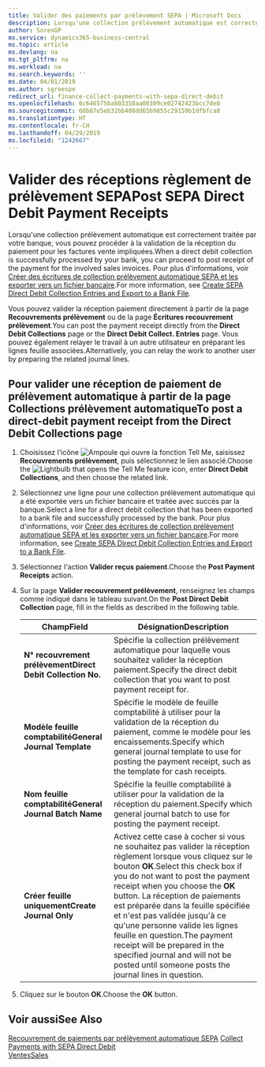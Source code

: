 ```yaml
---
title: Valider des paiements par prélèvement SEPA | Microsoft Docs
description: Lorsqu'une collection prélèvement automatique est correctement traitée par votre banque, vous pouvez procéder à la validation de la réception du paiement pour les factures vente impliquées.
author: SorenGP
ms.service: dynamics365-business-central
ms.topic: article
ms.devlang: na
ms.tgt_pltfrm: na
ms.workload: na
ms.search.keywords: ''
ms.date: 04/01/2019
ms.author: sgroespe
redirect_url: finance-collect-payments-with-sepa-direct-debit
ms.openlocfilehash: 6c646575ba803358aa00309ce02742423bcc7de8
ms.sourcegitcommit: 60b87e5eb32bb408dd65b9855c29159b1dfbfca8
ms.translationtype: HT
ms.contentlocale: fr-CH
ms.lasthandoff: 04/29/2019
ms.locfileid: "1242667"
---
```

# <a name="post-sepa-direct-debit-payment-receipts"></a><span data-ttu-id="56686-103">Valider des réceptions règlement de prélèvement SEPA</span><span class="sxs-lookup"><span data-stu-id="56686-103">Post SEPA Direct Debit Payment Receipts</span></span>
<span data-ttu-id="56686-104">Lorsqu'une collection prélèvement automatique est correctement traitée par votre banque, vous pouvez procéder à la validation de la réception du paiement pour les factures vente impliquées.</span><span class="sxs-lookup"><span data-stu-id="56686-104">When a direct debit collection is successfully processed by your bank, you can proceed to post receipt of the payment for the involved sales invoices.</span></span> <span data-ttu-id="56686-105">Pour plus d'informations, voir [Créer des écritures de collection prélèvement automatique SEPA et les exporter vers un fichier bancaire](finance-how-create-sepa-direct-debit-collection-entries-export-bank-file.md).</span><span class="sxs-lookup"><span data-stu-id="56686-105">For more information, see [Create SEPA Direct Debit Collection Entries and Export to a Bank File](finance-how-create-sepa-direct-debit-collection-entries-export-bank-file.md).</span></span>  

<span data-ttu-id="56686-106">Vous pouvez valider la réception paiement directement à partir de la page **Recouvrements prélèvement** ou de la page **Écritures recouvrement prélèvement**.</span><span class="sxs-lookup"><span data-stu-id="56686-106">You can post the payment receipt directly from the **Direct Debit Collections** page or the **Direct Debit Collect. Entries** page.</span></span> <span data-ttu-id="56686-107">Vous pouvez également relayer le travail à un autre utilisateur en préparant les lignes feuille associées.</span><span class="sxs-lookup"><span data-stu-id="56686-107">Alternatively, you can relay the work to another user by preparing the related journal lines.</span></span>  

## <a name="to-post-a-direct-debit-payment-receipt-from-the-direct-debit-collections-page"></a><span data-ttu-id="56686-108">Pour valider une réception de paiement de prélèvement automatique à partir de la page Collections prélèvement automatique</span><span class="sxs-lookup"><span data-stu-id="56686-108">To post a direct-debit payment receipt from the Direct Debit Collections page</span></span>  
1. <span data-ttu-id="56686-109">Choisissez l'icône ![Ampoule qui ouvre la fonction Tell Me](media/ui-search/search_small.png "Dites-moi ce que vous voulez faire"), saisissez **Recouvrements prélèvement**, puis sélectionnez le lien associé.</span><span class="sxs-lookup"><span data-stu-id="56686-109">Choose the ![Lightbulb that opens the Tell Me feature](media/ui-search/search_small.png "Tell me what you want to do") icon, enter **Direct Debit Collections**, and then choose the related link.</span></span>  
2. <span data-ttu-id="56686-110">Sélectionnez une ligne pour une collection prélèvement automatique qui a été exportée vers un fichier bancaire et traitée avec succès par la banque.</span><span class="sxs-lookup"><span data-stu-id="56686-110">Select a line for a direct debit collection that has been exported to a bank file and successfully processed by the bank.</span></span> <span data-ttu-id="56686-111">Pour plus d'informations, voir [Créer des écritures de collection prélèvement automatique SEPA et les exporter vers un fichier bancaire](finance-how-create-sepa-direct-debit-collection-entries-export-bank-file.md).</span><span class="sxs-lookup"><span data-stu-id="56686-111">For more information, see [Create SEPA Direct Debit Collection Entries and Export to a Bank File](finance-how-create-sepa-direct-debit-collection-entries-export-bank-file.md).</span></span>  
3. <span data-ttu-id="56686-112">Sélectionnez l'action **Valider reçus paiement**.</span><span class="sxs-lookup"><span data-stu-id="56686-112">Choose the **Post Payment Receipts** action.</span></span>  
4. <span data-ttu-id="56686-113">Sur la page **Valider recouvrement prélèvement**, renseignez les champs comme indiqué dans le tableau suivant.</span><span class="sxs-lookup"><span data-stu-id="56686-113">On the **Post Direct Debit Collection** page, fill in the fields as described in the following table.</span></span>  

    |<span data-ttu-id="56686-114">Champ</span><span class="sxs-lookup"><span data-stu-id="56686-114">Field</span></span>|<span data-ttu-id="56686-115">Désignation</span><span class="sxs-lookup"><span data-stu-id="56686-115">Description</span></span>|  
    |---------------------------------|---------------------------------------|  
    |<span data-ttu-id="56686-116">**N° recouvrement prélèvement**</span><span class="sxs-lookup"><span data-stu-id="56686-116">**Direct Debit Collection No.**</span></span>|<span data-ttu-id="56686-117">Spécifie la collection prélèvement automatique pour laquelle vous souhaitez valider la réception paiement.</span><span class="sxs-lookup"><span data-stu-id="56686-117">Specify the direct debit collection that you want to post payment receipt for.</span></span>|  
    |<span data-ttu-id="56686-118">**Modèle feuille comptabilité**</span><span class="sxs-lookup"><span data-stu-id="56686-118">**General Journal Template**</span></span>|<span data-ttu-id="56686-119">Spécifie le modèle de feuille comptabilité à utiliser pour la validation de la réception du paiement, comme le modèle pour les encaissements.</span><span class="sxs-lookup"><span data-stu-id="56686-119">Specify which general journal template to use for posting the payment receipt, such as the template for cash receipts.</span></span>|  
    |<span data-ttu-id="56686-120">**Nom feuille comptabilité**</span><span class="sxs-lookup"><span data-stu-id="56686-120">**General Journal Batch Name**</span></span>|<span data-ttu-id="56686-121">Spécifie la feuille comptabilité à utiliser pour la validation de la réception du paiement.</span><span class="sxs-lookup"><span data-stu-id="56686-121">Specify which general journal batch to use for posting the payment receipt.</span></span>|  
    |<span data-ttu-id="56686-122">**Créer feuille uniquement**</span><span class="sxs-lookup"><span data-stu-id="56686-122">**Create Journal Only**</span></span>|<span data-ttu-id="56686-123">Activez cette case à cocher si vous ne souhaitez pas valider la réception règlement lorsque vous cliquez sur le bouton **OK**.</span><span class="sxs-lookup"><span data-stu-id="56686-123">Select this check box if you do not want to post the payment receipt when you choose the **OK** button.</span></span> <span data-ttu-id="56686-124">La réception de paiements est préparée dans la feuille spécifiée et n'est pas validée jusqu'à ce qu'une personne valide les lignes feuille en question.</span><span class="sxs-lookup"><span data-stu-id="56686-124">The payment receipt will be prepared in the specified journal and will not be posted until someone posts the journal lines in question.</span></span>|  

5. <span data-ttu-id="56686-125">Cliquez sur le bouton **OK**.</span><span class="sxs-lookup"><span data-stu-id="56686-125">Choose the **OK** button.</span></span>  

## <a name="see-also"></a><span data-ttu-id="56686-126">Voir aussi</span><span class="sxs-lookup"><span data-stu-id="56686-126">See Also</span></span>  
 <span data-ttu-id="56686-127">[Recouvrement de paiements par prélèvement automatique SEPA](finance-collect-payments-with-sepa-direct-debit.md) </span><span class="sxs-lookup"><span data-stu-id="56686-127">[Collect Payments with SEPA Direct Debit](finance-collect-payments-with-sepa-direct-debit.md) </span></span>  
 [<span data-ttu-id="56686-128">Ventes</span><span class="sxs-lookup"><span data-stu-id="56686-128">Sales</span></span>](sales-manage-sales.md)
